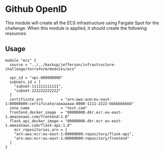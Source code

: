 # Github OpenID

This module will create all the ECS infrastructure using Fargate Spot for the challenge.
When this module is applied, it should create the following resources:

## Usage

```hcl
module "ecs" {
  source = "../../backup/jefferson/infrastructure-challenge/terraform/modules/ecs"

  vpc_id = "vpc-000000000"
  subnets_id = [
    "subnet-111111111111",
    "subnet-222222222222"
  ]
  certificate_arn        = "arn:aws:acm:eu-east-1:00000000:certificate/aaaaaaaa-0000-1111-2222-bbbbbbbbbb"
  zone_name              = "test.com"
  frontend_docker_image  = "00000000.dkr.ecr.eu-east-1.amazonaws.com/frontend:1.0"
  flask_api_docker_image = "00000000.dkr.ecr.eu-east-1.amazonaws.com/flask-api:1.0"
    ecr_repositories_arn = [
    "arn:aws:ecr:eu-east-1:00000000:repository/flask-api",
    "arn:aws:ecr:eu-east-1:00000000:repository/frontend"
  ]
}
```
